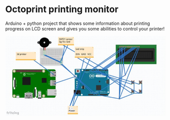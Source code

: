 # Octoprint printing monitor

Arduino + python project that shows some information about printing progress on LCD screen and gives you some abilities to control your printer!


![Schematics](schematics.jpg)
